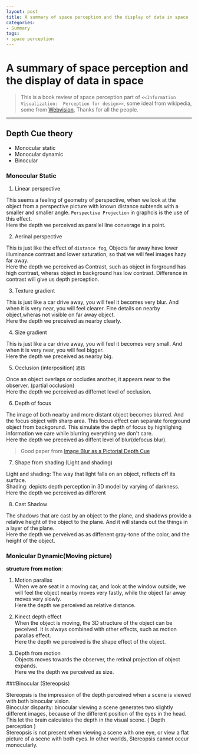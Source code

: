 ```yaml
---
layout: post
title: A summary of space perception and the display of data in space  
categories:
- Summary
tags:
- space perception
---
```


# A summary of space perception and the display of data in space   

>   This is a book review of  space perception part of `<<Information Visualization:  Perception for design>>`, some ideal from wikipedia, some from [Webvision](http://webvision.med.utah.edu/book/part-viii-gabac-receptors/perception-of-depth/), Thanks for all the people.    

------
##   Depth Cue theory  

*   Monocular static
*   Monocular dynamic
*   Binocular

###   Monocular Static

1.   Linear perspective

  This seems a feeling of geometry of perspective, when we look at the object from a perspective picture with known distance subtends with a smaller and smaller angle. `Perspective Projection` in graphcis is the use of this effect.    
  Here the depth we perceived as  parallel line converage in a point.     

2.   Aerinal perspective   

  This is just like the effect of `distance fog`, Objects far away have lower illuminance contrast and lower saturation, so that we will feel images hazy far away.          
  Here the depth we perceived as Contrast, such as object in forground has high contrast, wheras object in background has low contrast. Difference in contrast will give us depth perception.         

3.   Texture gradient    

   This is just like a car drive away, you will feel it becomes very blur. And when it is very near, you will feel clearer.  Fine details on nearby object,wheras not visible on far away object.     
   Here the depth we preceived as nearby clearly.     
 
4.   Size gradient    

   This is just like a car drive away, you will feel it becomes very small. And when it is very near, you will feel bigger.    
   Here the depth we preceived as nearby big.    

5.   Occlusion (interposition)  `遮挡`     
  
   Once an object overlaps or occludes another, it appears near to the observer. (partial occlusion)     
   Here the depth we perceived as differnet level of occlusion.      

6.   Depth of focus    

   The image of both nearby and more distant object becomes blurred. And the focus object with sharp area. This focus effect can separate foreground object from backgorund. This simulate the depth of focus by highlighing information we care while blurring everything we don't care.      
   Here  the depth we preceived as diffent level of blur(defocus blur).
   >Good paper from [Image Blur as a Pictorial Depth Cue](http://rspb.royalsocietypublishing.org/content/263/1367/169.full.pdf)     

7.   Shape from shading (Light and shading)     

   Light and shading: The way that light falls on an object, reflects off its surface.    
   Shading: depicts depth perception in 3D model by varying of darkness.        
Here the depth we perceived as different    

8.   Cast Shadow    

  The shadows that are cast by an object to the plane, and shadows provide a relative height of the object to the plane. And it will stands out the things in a layer of the plane.     
Here the depth we perveived as as diffenent gray-tone of the color, and the height of the object.     

### Monicular Dynamic(Moving picture)    

__structure from motion__:       

   1. Motion parallax        
When we are seat in a moving car, and look at the window outside, we will feel the object nearby moves very fastly, while the object far away moves very slowly.    
Here the depth we perceived as relative distance.        
 
   2. Kinect depth effect      
When the object is moving, the 3D structure of the object can be peceived. It is always combined with other effects, such as motion parallas effect.    
Here the depth we perceived is the shape effect of the object.     

   3. Depth from motion    
Objects moves towards the observer, the retinal projection of object expands.   
Here we the depth we perceived as size.    

###Binocular (Stereopsis)      

Stereopsis is the impression of the depth perceived when a scene is viewed with both binocular vision.    
Binocular disparity: binocular viewing a scene generates two slightly different images, because of the different position of the eyes in the head. This let the brain calculates the depth in the visual scene.  ( Depth perception )   
Stereopsis is not present when viewing a scene with one eye, or view a flat picture of a scene with both eyes. In other worlds, Stereopsis cannot occur monocularly.      



